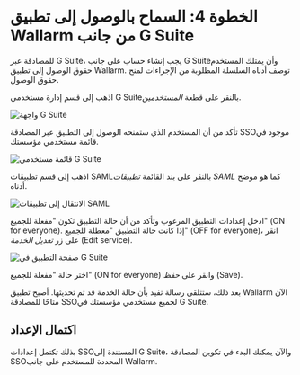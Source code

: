 # الخطوة 4: السماح بالوصول إلى تطبيق Wallarm من جانب G Suite

[img-gsuite-console]:           ../../../../images/admin-guides/configuration-guides/sso/gsuite/gsuite-console.png
[img-user-list]:                ../../../../images/admin-guides/configuration-guides/sso/gsuite/user-list.png
[img-gsuite-navigation-saml]:   ../../../../images/admin-guides/configuration-guides/sso/gsuite/gsuite-navigation-saml.png
[img-app-page]:                 ../../../../images/admin-guides/configuration-guides/sso/gsuite/gsuite-app-page.png

[doc-use-user-auth]:            ../employ-user-auth.md

للمصادقة عبر G Suite، يجب إنشاء حساب على جانب G Suiteوأن يمتلك المستخدم حقوق الوصول إلى تطبيق Wallarm. توصف أدناه السلسلة المطلوبة من الإجراءات لمنح حقوق الوصول.

اذهب إلى قسم إدارة مستخدمي G Suiteبالنقر على قطعة *المستخدمين*.

![واجهة G Suite][img-gsuite-console]

تأكد من أن المستخدم الذي ستمنحه الوصول إلى التطبيق عبر المصادقة SSOموجود في قائمة مستخدمي مؤسستك.

![قائمة مستخدمي G Suite][img-user-list]

اذهب إلى قسم تطبيقات SAMLبالنقر على بند القائمة *تطبيقات SAML* كما هو موضح أدناه.

![الانتقال إلى تطبيقات SAML][img-gsuite-navigation-saml]

ادخل إعدادات التطبيق المرغوب وتأكد من أن حالة التطبيق تكون "مفعلة للجميع" (ON for everyone). إذا كانت حالة التطبيق "معطلة للجميع" (OFF for everyone)، انقر على زر *تعديل الخدمة* (Edit service).

![صفحة التطبيق في G Suite][img-app-page]

اختر حالة "مفعلة للجميع" (ON for everyone) وانقر على *حفظ* (Save).

بعد ذلك، ستتلقى رسالة تفيد بأن حالة الخدمة قد تم تحديثها. أصبح تطبيق Wallarm الآن متاحًا للمصادقة SSOلجميع مستخدمي مؤسستك في G Suite.


## اكتمال الإعداد

بذلك تكتمل إعدادات SSOالمستندة إلى G Suite، والآن يمكنك البدء في تكوين المصادقة SSOالمحددة للمستخدم على جانب Wallarm.